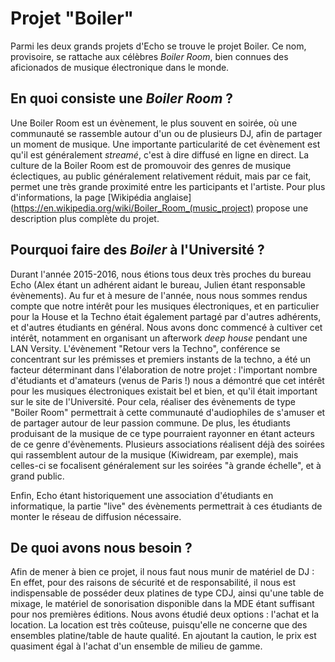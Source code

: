 # Projet "Boiler"

 Parmi les deux grands projets d'Echo se trouve le projet Boiler.
 Ce nom, provisoire, se rattache aux célèbres _Boiler Room_, bien connues des aficionados de musique électronique dans le monde.
 
## En quoi consiste une _Boiler Room_ ?
  
  Une Boiler Room est un évènement, le plus souvent en soirée, où une communauté se rassemble autour d'un ou de plusieurs DJ, afin de partager un moment de musique. Une importante particularité de cet évènement est qu'il est généralement _streamé_, c'est à dire diffusé en ligne en direct.
  La culture de la Boiler Room est de promouvoir des genres de musique éclectiques, au public généralement relativement réduit, mais par ce fait, permet une très grande proximité entre les participants et l'artiste.
  Pour plus d'informations, la page [Wikipédia anglaise](https://en.wikipedia.org/wiki/Boiler_Room_(music_project) propose une description plus complète du projet. 

## Pourquoi faire des _Boiler_ à l'Université ? 
  
  Durant l'année 2015-2016, nous étions tous deux très proches du bureau Echo (Alex étant un adhérent aidant le bureau, Julien étant responsable évènements). Au fur et à mesure de l'année, nous nous sommes rendus compte que notre intérêt pour les musiques électroniques, et en particulier pour la House et la Techno était également partagé par d'autres adhérents, et d'autres étudiants en général. Nous avons donc commencé à cultiver cet intérêt, notamment en organisant un afterwork _deep house_ pendant une LAN Versity.
  L'évènement "Retour vers la Techno", conférence se concentrant sur les prémisses et premiers instants de la techno, a été un facteur déterminant dans l'élaboration de notre projet : l'important nombre d'étudiants et d'amateurs (venus de Paris !) nous a démontré que cet intérêt pour les musiques électroniques existait bel et bien, et qu'il était important sur le site de l'Université. 
  Pour cela, réaliser des évènements de type "Boiler Room" permettrait à cette communauté d'audiophiles de s'amuser et de partager autour de leur passion commune. De plus, les étudiants produisant de la musique de ce type pourraient rayonner en étant acteurs de ce genre d'évènements. 
  Plusieurs associations réalisent déjà des soirées qui rassemblent autour de la musique (Kiwidream, par exemple), mais celles-ci se focalisent généralement sur les soirées "à grande échelle", et à grand public. 
  
  Enfin, Echo étant historiquement une association d'étudiants en informatique, la partie "live" des évènements permettrait à ces étudiants de monter le réseau de diffusion nécessaire. 
  
## De quoi avons nous besoin ?
 
  Afin de mener à bien ce projet, il nous faut nous munir de matériel de DJ : En effet, pour des raisons de sécurité et de responsabilité, il nous est indispensable de posséder deux platines de type CDJ, ainsi qu'une table de mixage, le matériel de sonorisation disponible dans la MDE étant suffisant pour nos premières éditions. 
  Nous avons étudié deux options : l'achat et la location. La location est très coûteuse, puisqu'elle ne concerne que des ensembles platine/table de haute qualité. En ajoutant la caution, le prix est quasiment égal à l'achat d'un ensemble de milieu de gamme. 
